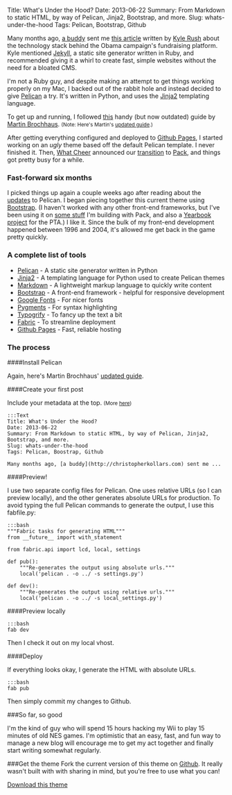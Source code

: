Title: What's Under the Hood?
Date: 2013-06-22
Summary: From Markdown to static HTML, by way of Pelican, Jinja2, Bootstrap, and more.
Slug: whats-under-the-hood
Tags: Pelican, Bootstrap, Github

Many months ago, [a buddy](http://christopherkollars.com) sent me [this article](http://kylerush.net/blog/meet-the-obama-campaigns-250-million-fundraising-platform/) written by [Kyle Rush](http://kylerush.net/) about the technology stack behind the Obama campaign's fundraising platform. Kyle mentioned [Jekyll](http://jekyllrb.com/), a static site generator written in Ruby, and recommended giving it a whirl to create fast, simple websites without the need for a bloated CMS.

I'm not a Ruby guy, and despite making an attempt to get things working properly on my Mac, I backed out of the rabbit hole and instead decided to give [Pelican](http://docs.getpelican.com/en/latest/) a try. It's written in Python, and uses the [Jinja2](http://jinja.pocoo.org/docs/) templating language.  

To get up and running, I followed [this](http://martinbrochhaus.com/pelican.html) handy (but now outdated) guide by [Martin Brochhaus](http://martinbrochhaus.com). <small>(Note: Here's Martin's [updated guide](http://martinbrochhaus.com/pelican2.html).)</small>

After getting everything configured and deployed to [Github Pages](http://pages.github.com/), I started working on an *ugly* theme based off the default Pelican template. I never finished it. Then, [What Cheer](http://whatcheer.com) announced our [transition](http://whatcheer.com/pack/) to [Pack](http://packlove.com), and things got pretty busy for a while.

### Fast-forward six months

I picked things up again a couple weeks ago after reading about the [updates](http://blog.getpelican.com/pelican-3.2-released.html) to Pelican. I began piecing together this current theme using <a href="http://twitter.github.io/bootstrap/">Bootstrap</a>. (I haven't worked with any other front-end frameworks, but I've been using it on [some stuff](http://news.packlove.com/admin/) I'm building with Pack, and also a [Yearbook project](http://yearbooks.edison-pta.org) for the PTA.) I like it. Since the bulk of my front-end development happened between 1996 and 2004, it's allowed me get back in the game pretty quickly.

### A complete list of tools

* [Pelican](http://docs.getpelican.com/en/latest/) - A static site generator written in Python
* [Jinja2](http://jinja.pocoo.org/docs/) - A templating language for Python used to create Pelican themes
* [Markdown](http://daringfireball.net/projects/markdown/) - A lightweight markup language to quickly write content
* [Bootstrap](http://twitter.github.io/bootstrap/) - A  front-end framework - helpful for responsive development
* [Google Fonts](http://www.google.com/fonts/) - For nicer fonts
* [Pygments](http://pygments.org/) - For syntax highlighting
* [Typogrify](https://github.com/getpelican/pelican-typogrify) - To fancy up the text a bit
* [Fabric](http://docs.fabfile.org/en/1.6/) - To streamline deployment
* [Github Pages](http://pages.github.com/) - Fast, reliable hosting 

### The process

####Install Pelican

Again, here's Martin Brochhaus' [updated guide](http://martinbrochhaus.com/pelican2.html).


####Create your first post

Include your metadata at the top. <small>(More [here](http://docs.getpelican.com/en/latest/getting_started.html#writing-content-using-pelican))</small>

	:::Text
	Title: What's Under the Hood?
	Date: 2013-06-22
	Summary: From Markdown to static HTML, by way of Pelican, Jinja2, Bootstrap, and more.
	Slug: whats-under-the-hood
	Tags: Pelican, Boostrap, Github

	Many months ago, [a buddy](http://christopherkollars.com) sent me ...

####Preview!

I use two separate config files for Pelican. One uses relative URLs (so I can preview locally), and the other generates absolute URLs for production. To avoid typing the full Pelican commands to generate the output, I use this fabfile.py:

	:::bash
	"""Fabric tasks for generating HTML"""
	from __future__ import with_statement

	from fabric.api import lcd, local, settings

	def pub():
	    """Re-generates the output using absolute urls."""
	    local('pelican . -o ../ -s settings.py')

	def dev():
	    """Re-generates the output using relative urls."""
	    local('pelican . -o ../ -s local_settings.py')

####Preview locally

	:::bash
	fab dev

Then I check it out on my local vhost.

####Deploy

If everything looks okay, I generate the HTML with absolute URLs.

	:::bash
	fab pub


Then simply commit my changes to Github.

###So far, so good

I'm the kind of guy who will spend 15 hours hacking my Wii to play 15 minutes of old NES games. I'm optimistic that an easy, fast, and fun way to manage a new blog will encourage me to get my act together and finally start writing somewhat regularly.

###Get the theme
Fork the current version of this theme on [Github](https://github.com/alexpgates/alexpgates.github.com/tree/master/themes/apg). It really wasn't built with with sharing in mind, but you're free to use what you can!

<div class="row text-center top-padding download">
    <a class="btn btn-large" href="https://github.com/alexpgates/alexpgates.github.com/tree/master/themes/apg">Download this theme <i class="fa fa-arrow-circle-down"></i></a>
</div>